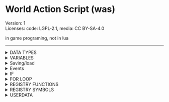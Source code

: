 # World Action Script (was)  
Version: 1  
Licenses: code: LGPL-2.1, media: CC BY-SA-4.0

in game programing, not in lua

---


<details><summary>DATA TYPES</summary>
	
|Type|examples|examples|examples|examples|examples|examples|
|---------------|-----------|-|-|-|-|-|
|bool		|true	|false
|number		|0	|123.456	|-5
|string		|"asd 134"  
|var		|string	|number	|function	|var	|bool|table|  
|function	|pos(1 2 a)  
|symbol		|! |(nil) |? (username)|  
</details>

<details><summary>VARIABLES</summary>
a variable can only be set to 1 thing at time

|example        |-|-|-|-|-|-|
|---------------|-|-|-|-|-|-|
|varname	|a variable|
|var_aa =	|set variable value|
|another_var =	|"string"| 123.54| false |var |function()| symbol|
|vara = varb	|set to another var|
|vara.b =	|set as table|
|vara.1 = 	|variable index 1 set, eg in lua: vara[1] (limeted to root variable)
|event.msg.item	|item from event message|
|a += 5		|add 5
|a -= 4		|sub 4
|a *= 98	|multiply
|a /= 2		|divide
|a !=		|a = nil (used becaouse you can't set a=nll )

note the character "-" can mess if it is written together another symbol

**add a node, could be**
```lua
node.add(pos( -1 2 34) "default:dirt")
```
**and...**
```lua
c = 34
a = pos(1 2 c)
dirt="default:dirt"
node.add(a dirt)
```
you can use "return" to break the currently run
</details>



<details><summary>Saving/load</summary>
Everthing in the "save" variable/table will be automacly saved and loaded, eg:
	
```lua
save.a="asd"
save.unit_users.singleplayer.lpos=get.pos()

if(save.a=="asd")
..code..
end
```
</details>





<details><summary>Events</summary>
Any reasons to the script on the unit is running will be able in the "event" variable, eg: event.type

|event	      |type         |channel|from_channel|msg|
|-------------|-------------|-------|------------|---|
|timer        |"timer"      |✖      |✖          |✖
|wire         |"wire"       |✔      |✔          |✔
|digilines    |"digiline"   |✔      |✖          |✔
|msesecons on |"mesecon on" |✖      |✖          |✖
|meseconns off|"mesecon off"|✖      |✖          |✖
|pipeworks    |"pipeworks"  |✖      |✖          |{item,count}
</details>





<details><summary>IF</summary>

```lua
if(a==b)  
	..code..  
endif  
```
```lua
if(1=="asd" or a~=b and 87.3>=c nor a<=3 not "aasd"==!)  
	..code..  
elseif(b==!)  
	..code..  
elseif(b~=a not c<b)  
	..code..  
else  
	..code..  
endif  
```
</details>





<details><summary>FOR LOOP</summary>

```lua
start_n = 3
end_n = 100
for(start_n end_n)
 ..code...
 next
 ```
 max loops is 1000, dont use negative values
use "break" to breat the loop
</details>





<details><summary>REGISTRY FUNCTIONS</summary>

```lua
was.register_function("name"{  
	info="",			--function description  
	privs={},			--required privileges, eg (kick=true,server=true)  
	action=function(arg1,arg2...)	--function  
		return result  
	end  
})  
```
```lua
was.register_function("name"{  
	packed=true,		--inputs all args as table
	action=function(args)  
		return result  
	end  
})  
```
</details>





<details><summary>REGISTRY SYMBOLS</summary>

a symbol are called while calling a function or setting a var  
```lua
was.register_symbol("#",function(),"info"  
		return result  
	end  
})  
```
</details>





<details><summary>USERDATA</summary>

The user's information are stored in the global variable "was.userdata"  
but is only able while the function / variables are active.  

|variable / function|description |
|-------------------|------------|
|was.iuserdata(index)		|return indexed active data|
|was.ilastuserdata()		|return last index|
|was.userdata.data		|the active line|
|was.userdata.index		|index of active line|
|was.userdata.function_name	|name of active function|
|was.userdata.name		|user's name|
|was.userdata.var		|all active variabbles|
|was.userdata.error		|crach and send text message|
</details>

